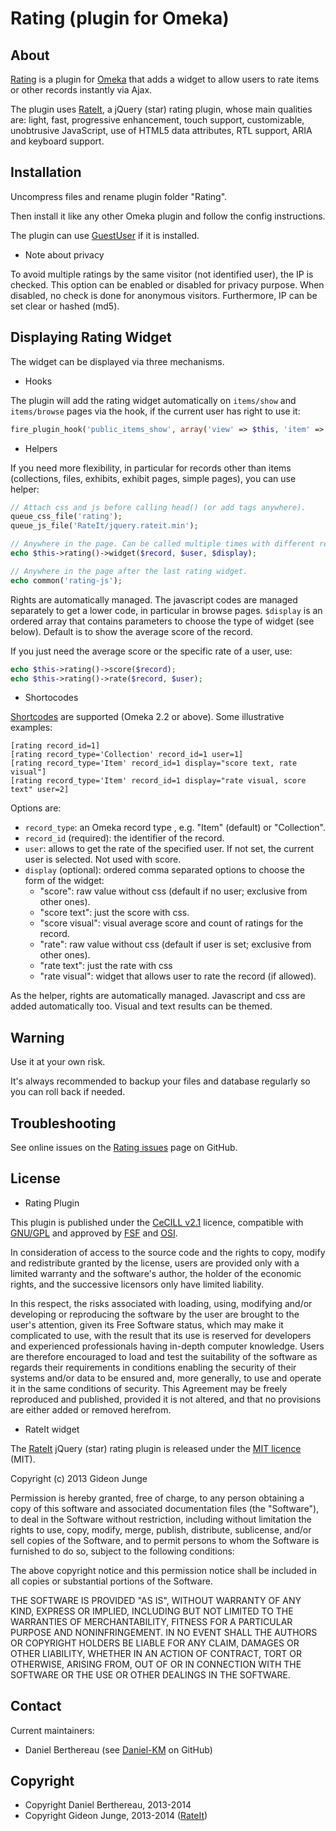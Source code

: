 Rating (plugin for Omeka)
=========================

About
-----

[Rating] is a plugin for [Omeka] that adds a widget to allow users to rate items
or other records instantly via Ajax.

The plugin uses [RateIt], a jQuery (star) rating plugin, whose main qualities
are: light, fast, progressive enhancement, touch support, customizable,
unobtrusive JavaScript, use of HTML5 data attributes, RTL support, ARIA and
keyboard support.


Installation
------------

Uncompress files and rename plugin folder "Rating".

Then install it like any other Omeka plugin and follow the config instructions.

The plugin can use [GuestUser] if it is installed.

* Note about privacy

To avoid multiple ratings by the same visitor (not identified user), the IP is
checked. This option can be enabled or disabled for privacy purpose. When
disabled, no check is done for anonymous visitors. Furthermore, IP can be set
clear or hashed (md5).


Displaying Rating Widget
------------------------

The widget can be displayed via three mechanisms.

* Hooks

The plugin will add the rating widget automatically on `items/show` and
`items/browse` pages via the hook, if the current user has right to use it:

```php
fire_plugin_hook('public_items_show', array('view' => $this, 'item' => $item));
```

* Helpers

If you need more flexibility, in particular for records other than items
(collections, files, exhibits, exhibit pages, simple pages), you can use helper:

```php
// Attach css and js before calling head() (or add tags anywhere).
queue_css_file('rating');
queue_js_file('RateIt/jquery.rateit.min');

// Anywhere in the page. Can be called multiple times with different records.
echo $this->rating()->widget($record, $user, $display);

// Anywhere in the page after the last rating widget.
echo common('rating-js');
```

Rights are automatically managed. The javascript codes are managed separately to
get a lower code, in particular in browse pages. `$display` is an ordered array
that contains parameters to choose the type of widget (see below). Default is to
show the average score of the record.

If you just need the average score or the specific rate of a user, use:

```php
echo $this->rating()->score($record);
echo $this->rating()->rate($record, $user);
```

* Shortocodes

[Shortcodes] are supported (Omeka 2.2 or above). Some illustrative examples:

```
[rating record_id=1]
[rating record_type='Collection' record_id=1 user=1]
[rating record_type='Item' record_id=1 display="score text, rate visual"]
[rating record_type='Item' record_id=1 display="rate visual, score text" user=2]
```

Options are:
- `record_type`: an Omeka record type , e.g. "Item" (default) or "Collection".
- `record_id` (required): the identifier of the record.
- `user`: allows to get the rate of the specified user. If not set, the current
user is selected. Not used with score.
- `display` (optional): ordered comma separated options to choose the
form of the widget:
  - "score": raw value without css (default if no user; exclusive from other
  ones).
  - "score text": just the score with css.
  - "score visual": visual average score and count of ratings for the record.
  - "rate": raw value without css (default if user is set; exclusive from other
  ones).
  - "rate text": just the rate with css
  - "rate visual": widget that allows user to rate the record (if allowed).

As the helper, rights are automatically managed. Javascript and css are added
automatically too. Visual and text results can be themed.


Warning
-------

Use it at your own risk.

It's always recommended to backup your files and database regularly so you can
roll back if needed.


Troubleshooting
---------------

See online issues on the [Rating issues] page on GitHub.


License
-------

* Rating Plugin

This plugin is published under the [CeCILL v2.1] licence, compatible with
[GNU/GPL] and approved by [FSF] and [OSI].

In consideration of access to the source code and the rights to copy, modify and
redistribute granted by the license, users are provided only with a limited
warranty and the software's author, the holder of the economic rights, and the
successive licensors only have limited liability.

In this respect, the risks associated with loading, using, modifying and/or
developing or reproducing the software by the user are brought to the user's
attention, given its Free Software status, which may make it complicated to use,
with the result that its use is reserved for developers and experienced
professionals having in-depth computer knowledge. Users are therefore encouraged
to load and test the suitability of the software as regards their requirements
in conditions enabling the security of their systems and/or data to be ensured
and, more generally, to use and operate it in the same conditions of security.
This Agreement may be freely reproduced and published, provided it is not
altered, and that no provisions are either added or removed herefrom.


* RateIt widget

The [RateIt] jQuery (star) rating plugin is released under the [MIT licence] (MIT).

Copyright (c) 2013 Gideon Junge

Permission is hereby granted, free of charge, to any person obtaining a copy of
this software and associated documentation files (the "Software"), to deal in
the Software without restriction, including without limitation the rights to
use, copy, modify, merge, publish, distribute, sublicense, and/or sell copies of
the Software, and to permit persons to whom the Software is furnished to do so,
subject to the following conditions:

The above copyright notice and this permission notice shall be included in all
copies or substantial portions of the Software.

THE SOFTWARE IS PROVIDED "AS IS", WITHOUT WARRANTY OF ANY KIND, EXPRESS OR
IMPLIED, INCLUDING BUT NOT LIMITED TO THE WARRANTIES OF MERCHANTABILITY, FITNESS
FOR A PARTICULAR PURPOSE AND NONINFRINGEMENT. IN NO EVENT SHALL THE AUTHORS OR
COPYRIGHT HOLDERS BE LIABLE FOR ANY CLAIM, DAMAGES OR OTHER LIABILITY, WHETHER
IN AN ACTION OF CONTRACT, TORT OR OTHERWISE, ARISING FROM, OUT OF OR IN
CONNECTION WITH THE SOFTWARE OR THE USE OR OTHER DEALINGS IN THE SOFTWARE.


Contact
-------

Current maintainers:
* Daniel Berthereau (see [Daniel-KM] on GitHub)


Copyright
---------

* Copyright Daniel Berthereau, 2013-2014
* Copyright Gideon Junge, 2013-2014 ([RateIt])


[Omeka]: https://omeka.org "Omeka.org"
[RateIt]: https://rateit.codeplex.com
[Rating]: https://github.com/Daniel-KM/Rating
[Shortcodes]: http://omeka.org/codex/Shortcodes
[Rating issues]: https://github.com/Daniel-KM/Rating/issues
[GuestUser]: https://github.com/omeka/plugin-GuestUser
[CeCILL v2.1]: http://www.cecill.info/licences/Licence_CeCILL_V2.1-en.html
[GNU/GPL]: https://www.gnu.org/licenses/gpl-3.0.html "GNU/GPL v3"
[FSF]: https://www.fsf.org
[OSI]: http://opensource.org
[MIT licence]: http://opensource.org/licenses/MIT
[Daniel-KM]: https://github.com/Daniel-KM "Daniel Berthereau"
